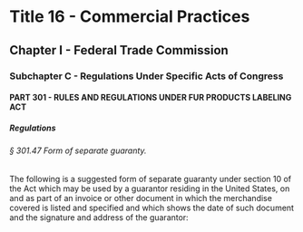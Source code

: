 
# Title 16 - Commercial Practices
## Chapter I - Federal Trade Commission
### Subchapter C - Regulations Under Specific Acts of Congress
#### PART 301 - RULES AND REGULATIONS UNDER FUR PRODUCTS LABELING ACT
##### Regulations
###### § 301.47 Form of separate guaranty.

The following is a suggested form of separate guaranty under section 10 of the Act which may be used by a guarantor residing in the United States, on and as part of an invoice or other document in which the merchandise covered is listed and specified and which shows the date of such document and the signature and address of the guarantor:
